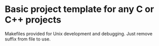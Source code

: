 # Basic project template for any C or C++ projects
Makefiles provided for Unix development and debugging. Just remove suffix from file to use.

